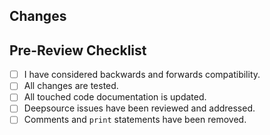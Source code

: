 ## Changes
<!---
Describe your changes in a bulleted list.

Be sure to identify and justify breaking changes.
--->

## Pre-Review Checklist
* [ ] I have considered backwards and forwards compatibility.
* [ ] All changes are tested.
* [ ] All touched code documentation is updated.
* [ ] Deepsource issues have been reviewed and addressed.
* [ ] Comments and `print` statements have been removed.

